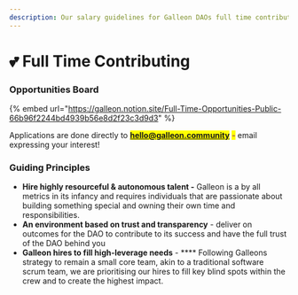 ```yaml
---
description: Our salary guidelines for Galleon DAOs full time contributors
---
```


# 💕 Full Time Contributing

### Opportunities Board

{% embed url="https://galleon.notion.site/Full-Time-Opportunities-Public-66b96f2244bd4939b56e8d2f23c3d9d3" %}

Applications are done directly to <mark style="color:purple;">**hello@galleon.community**</mark> <mark style="color:purple;"></mark><mark style="color:purple;">-</mark> email expressing your interest!

### **Guiding Principles**

* **Hire highly resourceful & autonomous talent -** Galleon is a by all metrics in its infancy and requires individuals that are passionate about building something special and owning their own time and responsibilities.&#x20;
* **An environment based on trust and transparency** - deliver on outcomes for the DAO to contribute to its success and have the full trust of the DAO behind you
* **Galleon hires to fill high-leverage needs** - **** Following Galleons strategy to remain a small core team, akin to a traditional software scrum team, we are prioritising our hires to fill key blind spots within the crew and to create the highest impact.
